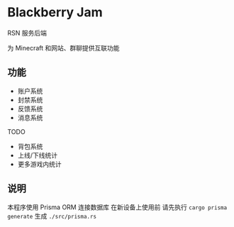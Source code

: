 # Blackberry Jam

RSN 服务后端

为 Minecraft 和网站、群聊提供互联功能

## 功能

- 账户系统
- 封禁系统
- 反馈系统
- 消息系统

TODO

- 背包系统
- 上线/下线统计
- 更多游戏内统计

## 说明

本程序使用 Prisma ORM 连接数据库 在新设备上使用前 请先执行 `cargo prisma generate` 生成 `./src/prisma.rs`
